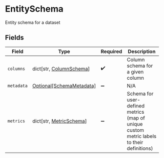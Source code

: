 # EntitySchema

Entity schema for a dataset


## Fields

| Field                                                                                     | Type                                                                                      | Required                                                                                  | Description                                                                               |
| ----------------------------------------------------------------------------------------- | ----------------------------------------------------------------------------------------- | ----------------------------------------------------------------------------------------- | ----------------------------------------------------------------------------------------- |
| `columns`                                                                                 | dict[str, [ColumnSchema](../../models/shared/columnschema.md)]                            | :heavy_check_mark:                                                                        | Column schema for a given column                                                          |
| `metadata`                                                                                | [Optional[SchemaMetadata]](../../models/shared/schemametadata.md)                         | :heavy_minus_sign:                                                                        | N/A                                                                                       |
| `metrics`                                                                                 | dict[str, [MetricSchema](../../models/shared/metricschema.md)]                            | :heavy_minus_sign:                                                                        | Schema for user-defined metrics (map of unique custom metric labels to their definitions) |